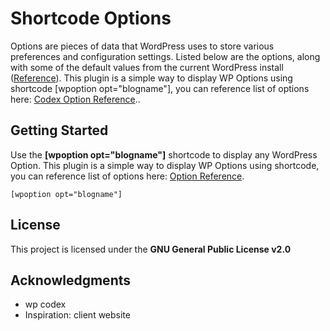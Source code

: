 # Shortcode Options
Options are pieces of data that WordPress uses to store various preferences and configuration settings. Listed below are the options, along with some of the default values from the current WordPress install ([Reference](https://codex.wordpress.org/Option_Reference)).
This plugin is a simple way to display WP Options using shortcode [wpoption opt="blogname"], you can reference list of options here: [Codex Option Reference](https://codex.wordpress.org/Option_Reference)..

## Getting Started

Use the **[wpoption opt="blogname"]** shortcode to display any WordPress Option.
This plugin is a simple way to display WP Options using shortcode, you can reference list of options here: [Option Reference](https://codex.wordpress.org/Option_Reference).

```
[wpoption opt="blogname"]
```

## License

This project is licensed under the **GNU General Public License v2.0**

## Acknowledgments

* wp codex
* Inspiration: client website
